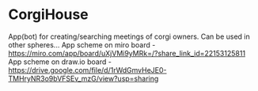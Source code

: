 # CorgiHouse
App(bot) for creating/searching meetings of corgi owners. Can be used in other spheres...
App scheme on miro board - https://miro.com/app/board/uXjVMi9yMRk=/?share_link_id=22153125811
App scheme on draw.io board - https://drive.google.com/file/d/1rWdGmvHeJE0-TMHryNR3o9bVFSEv_mzG/view?usp=sharing
